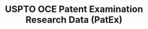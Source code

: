 ---
bigquery: https://console.cloud.google.com/bigquery?p=patents-public-data&d=uspto_oce_pair&page=dataset
citation: 'Graham, S. Marco, A., and Miller, A. (2015). “The USPTO Patent Examination
  Research Dataset: A Window on the Process of Patent Examination.”'
contributors: Graham, S. Marco, A., Miller, A.
cost: None
description: The latest version of PatEx (referred to below as the 2020 release) contains
  detailed information on nearly 11.9 million publicly-viewable provisional and non-provisional
  patent applications to the USPTO and over 4.6 million Patent Cooperation Treaty
  (PCT) applications. It is based on data that OCE downloaded from the Patent Examination
  Data System (PEDS) in April, 2021. The PEDS data are sourced from Public PAIR. The
  first time that OCE used PEDS as the basis of PatEx was for the 2019 release. We
  took the PEDS data and organized it into the familiar PatEx data files, which are
  based on the organization of the Public PAIR portal. The data files include information
  on each application’s characteristics, prosecution history, continuation history,
  claims of foreign priority, patent term adjustment history, publication history,
  and correspondence address information.
documentation: 'For the 2019 and later releases, new technical documentation is available
  https://www.uspto.gov/sites/default/files/documents/PatEx-2019-Technical-Doc.pdf


  A document describing the 2014-2017 data sets is available and can be cited as:
  Graham, Stuart J.H. and Marco, Alan C. and Miller, Richard, The USPTO Patent Examination
  Research Dataset: A Window on the Process of Patent Examination (November 30, 2015).
  Available at SSRN: https://ssrn.com/abstract=2702637.'
last_edit: Mon, 04 Apr 2022 19:06:22 GMT
location: https://www.uspto.gov/ip-policy/economic-research/research-datasets/patent-examination-research-dataset-public-pair
maintained_by: EconomicsData@uspto.gov
related_publications: https://ssrn.com/abstract=29956744, https://ssrn.com/abstract=2702637
schema_fields: '[''disposal_type'', ''uspc_subclass'', ''event_description'', ''filing_date'',
  ''examiner_name_first'', ''correspondence_name_line_2'', ''parent_application_number'',
  ''event_code'', ''foreign_parent_id'', ''inventor_address_type'', ''small_entity_indicator'',
  ''correspondence_country_code'', ''status_code'', ''confirm_number'', ''examiner_name_last'',
  ''earliest_pgpub_number'', ''invention_subject_matter'', ''continuation_type'',
  ''correspondence_street_line_1'', ''application_type'', ''customer_number'', ''file_location_date'',
  ''examiner_art_unit'', ''parent_filing_date'', ''uspc_class'', ''sequence_number'',
  ''correspondence_city'', ''abandon_date'', ''appl_status_code'', ''inventor_rank'',
  ''correspondence_region_name'', ''correspondence_postal_code'', ''inventor_name_last'',
  ''inventor_name_middle'', ''application_number_pair'', ''file_location'', ''recorded_date'',
  ''examiner_name_middle'', ''parent_country_code'', ''parent_country'', ''inventor_region_code'',
  ''application_number'', ''correspondence_region_code'', ''patent_number'', ''patent_issue_date'',
  ''inventor_name_first'', ''inventor_country_code'', ''inventor_country_name'', ''atty_docket_number'',
  ''appl_status_date'', ''earliest_pgpub_date'', ''wipo_pub_number'', ''correspondence_street_line_2'',
  ''correspondence_country_name'', ''child_filing_date'', ''child_application_number'',
  ''aia_first_to_file'', ''foreign_parent_date'', ''correspondence_name_line_1'',
  ''examiner_id'', ''status_description'', ''wipo_pub_date'', ''invention_title'']'
shortname: patex
tags:
- patents
- legal
- history
terms_of_use: 'USPTO’s online databases are not designed or intended to be a source
  for bulk downloads of USPTO data when accessed through the website’s interfaces.
  Individuals, companies, IP addresses, or blocks of IP addresses who, in effect,
  deny or decrease service by generating unusually high numbers of database accesses
  (searches, pages, or hits), whether generated manually or in an automated fashion,
  may be denied access to USPTO servers without notice.


  Bulk data products may be separately obtained from the USPTO, either for free or
  at the cost of dissemination. For details, see information on Electronic Bulk Data
  Products: https://www.uspto.gov/learning-and-resources/electronic-bulk-data-products'
title: USPTO OCE Patent Examination Research Data (PatEx)
uuid: 4342caa7-23af-420c-b2f6-6088f133df6a
---